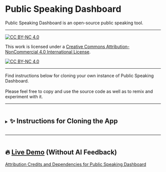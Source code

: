 # Public Speaking Dashboard
Public Speaking Dashboard is an open-source public speaking tool. 

---
[![CC BY-NC 4.0][cc-by-nc-shield]][cc-by-nc]

This work is licensed under a
[Creative Commons Attribution-NonCommercial 4.0 International License][cc-by-nc].

[![CC BY-NC 4.0][cc-by-nc-image]][cc-by-nc]

[cc-by-nc]: https://creativecommons.org/licenses/by-nc/4.0/
[cc-by-nc-image]: https://licensebuttons.net/l/by-nc/4.0/88x31.png
[cc-by-nc-shield]: https://img.shields.io/badge/License-CC%20BY--NC%204.0-lightgrey.svg

---

Find instructions below for cloning your own instance of Public Speaking Dashboard. <br><br>Please feel free to copy and use the source code as well as to remix and experiment with it. 

---
<details>
<summary><h2 style="display: inline-block;">✨ Instructions for Cloning the App</h2></summary>

<div style="padding-left: 20px;">

This guide will walk you through the steps for setting up your own instance of Public Speaking Dashboard on Netlify.
<br><br>

<details>
<summary><h3 style="display: inline-block;">1. Generate a Mistral AI API Key</h3><br></summary>

<ul style="list-style-type: disc;">
<li><strong>Create an account:</strong> <a href="https://mistral.ai/"> Mistral AI</a>. (This will be the AI "back end" of your application.)</li>
<li><strong>Generate a Mistral AI API Key:</strong><a href="https://docs.mistral.ai/getting-started/quickstart/#account-setup"> Instructions</a>. (Store this key in a safe place.)</li></ul>
<p><i><strong>Important Note:</strong> Mistral is "pay per service," meaning that everytime a user runs the app, it will result in a charge to your Mistral account. Share the link only with intended audiences. </i></p>
</details>

<details>
<summary><h3 style="display: inline-block;">2. Generate a DeepGram API KEY (Optional)</h3></summary>

<ul style="list-style-type: disc;">
<li><strong>Create an account:</strong><a href="https://deepgram.com/"> DeepGram</a>.(This is for voice transcription on Android mobile devices. Transcription will not work on Android without this service.</li>
<li><strong>Generate a DeepGram API Key:</strong> <a href="https://developers.deepgram.com/docs/create-additional-api-keys"> Intructions</a>. (Store this key in a safe place.)</li></ul>
<p><i><strong>Important Note:</strong> The way that Public Speaking Dashboard is configured, this API key is exposed to whoever has access to the the App when it is deployed on Netlify. The DeepGram service is free, but, even so, share the link only with intended audiences. </i></p>
</details>

<details>
<summary><h3 style="display: inline-block;">3. Copy the PSD Repository on GitHub</h3></summary>

<ul style="list-style-type: disc;">
<li><strong>Create an account:</strong><a href="https://github.com"> GitHub</a> (This gives you access to the Public Speaking Dashboard source code.)</li>
<li><strong>Fork the /psd repository:</strong> While logged into your GitHub account, navigate to the publispeakingdashboard/psd repository (linked at the top left of the page) and click "Fork."</li>
</ul>
</details>

<details>
<summary><h3 style="display: inline-block;">4. Deploy the Code on Netlify</h3></summary>

<ul style="list-style-type: disc;">
<li><strong>Create an account:</strong><a href="https://github.com"> Netlify</a> (This will be used to serve the Public Speaking Dashboard app.)</li>
<li><strong>Deploy the code: </strong> While logged into your GitHub account, navigate to your Netlify dashboard:
  <ul>
    <li>Click "Add new site".
      <ul>
        <li>Select "Import existing project".</li>
        <li>Select "GitHub".</li>
        <li>Select the "/psd" repository from the list.</li>
      </ul>
  </li>
    <li>Name the site whatever you want.</li>
    <li>Leave all other settings at their default values.</li>
    <li>Click "Add environment variables".
      <ul>
        <li>"Add" two variables:   
          <br>VUE_APP_ROOT_API2=yourMistralAPIKeyCode
          <br>VUE_APP_ROOT_API3=yourDeepGramAPIKeyCode<br>
          <p>
            <strong>Do not edit the key names</strong>--copy them verbatim. For the value, copy and paste                  your Mistral and DeepGram API keys from the steps above. In the case that you                 are not using DeepGram, you can enter placeHolder as the VUE_APP_ROOT_API3 value.
          </p>
        </li>
      </ul>
    </li>
    <li>Click "Deploy". (The build will say "Failed.")</li>
    <li>Navigate back to the Netlify dashboard.</li>
    <li>Click "Site configuration".</li>
    <li>Click "Build & deploy".</li>
    <li>Click "Dependency management".
      <ul>
        <li>Select "Node 16.x" and "Save".</li>
      </ul>
    </li>
    <li>Navigate to "Deploys"
      <ul>
        <li>Click "Clear cache and deploy site".</li>
      </ul>
    </li>
    <li>Navigate to "Site overview".<br><br>
      After a few minutes, your instance of Public Speaking Dashboard will be available at          the link.<br><br>The link will be something like: <br><br><i>yourreallygreatsite.netlify.app</i>
      <h2>🎉</h2> 
    </li>
  </ul>
</li>
</ul>
<details>
<summary><h4 style="display: inline-block;">🚀 For the Code-Inclined: You Can Also Run Public Speaking Dashboard Locally</h4></summary>

<div style="padding-left: 20px;">

This app is built with Vue.js and requires Node.js 16.
<br><br>
<h3 style="display: inline-block;">1. Create a .env File</h3>

<ul style="list-style-type: disc;">
<li><strong>In the app's root directory, create a .env file with:</strong><br>VUE_APP_ROOT_API2=yourMistralAPIKey<br>VUE_APP_ROOT_API3=yourDeepGramAPIKey</li></ul>

<h3 style="display: inline-block;">2. Run Project Setup</h3>

<ul style="list-style-type: disc;">
<li><strong>In the app's root directory, run the install command:</strong><br>npm install</li></ul>

<h3 style="display: inline-block;">3. Run Development Server</h3>

<ul style="list-style-type: disc;">
<li><strong>In the app's root directory, run the serve command:</strong><br>npm run serve</li></ul>

<h4 style="display: inline-block;">3.a Build for Production</h4>

<ul style="list-style-type: disc;">
<li><strong>In the app's root directory, run the build command:</strong><br>npm run build</li></ul>

<h4 style="display: inline-block;">3.a. Running the Linter</h4>

<ul style="list-style-type: disc;">
<li><strong>In the app's root directory, run the lint command:</strong><br>npm run lint</li></ul>

</div>
</details>
</details>
</div>
</details>

---

<h2 style="display: inline-block;">🔥 <a href="https://psd-demo.netlify.app/">Live Demo</a> (Without AI Feedback)</h2>
<br>
<div>
<a href="https://raw.githubusercontent.com/PublicSpeakingdashboard/PSD/main/package-lock.json">Attribution Credits and Dependencies for Public Speaking Dashboard</a>
</div>
